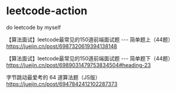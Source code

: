 # leetcode-action
do leetcode by myself



【算法面试】leetcode最常见的150道前端面试题 --- 简单题上（44题）
https://juejin.cn/post/6987320619394138148

【算法面试】leetcode最常见的150道前端面试题 --- 简单题下（44题）
https://juejin.cn/post/6989031479753834504#heading-23


字节跳动最爱考的 64 道算法题（JS版）
https://juejin.cn/post/6947842412102287373